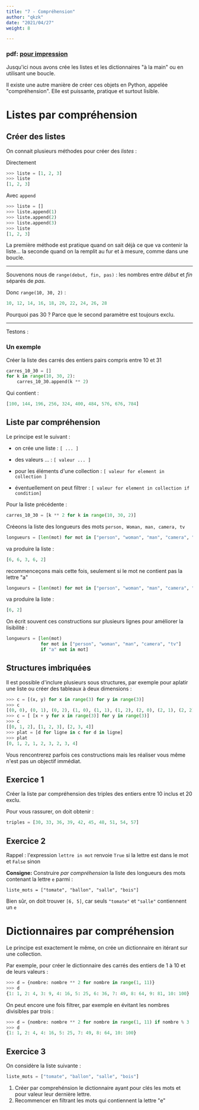 ```yaml
---
title: "7 - Compréhension"
author: "qkzk"
date: "2021/04/27"
weight: 8

---
```


### pdf: [pour impression](./comprehension.pdf)

Jusqu'ici nous avons crée les listes et les dictionnaires "à la main" ou 
en utilisant une boucle.

Il existe une autre manière de créer ces objets en Python, appelée "compréhension".
Elle est puissante, pratique et surtout lisible.

# Listes par compréhension



## Créer des listes

On connait plusieurs méthodes pour créer des _listes_ :

Directement

~~~python
>>> liste = [1, 2, 3] 
>>> liste
[1, 2, 3]
~~~

Avec `append`

~~~python
>>> liste = []
>>> liste.append(1)
>>> liste.append(2)
>>> liste.append(3)
>>> liste
[1, 2, 3]
~~~

La première méthode est pratique quand on sait déjà ce que va contenir la liste...
la seconde quand on la remplit au fur et à mesure, comme dans une boucle.

---

Souvenons nous de `range(debut, fin, pas)` : les nombres entre _début_ et _fin_ séparés de _pas_.

Donc `range(10, 30, 2)` :

~~~python
10, 12, 14, 16, 18, 20, 22, 24, 26, 28
~~~

Pourquoi pas 30 ? Parce que le second paramètre est toujours exclu.

---

Testons :


### Un exemple

Créer la liste des carrés des entiers pairs compris entre 10 et 31

```python
carres_10_30 = []
for k in range(10, 30, 2):
    carres_10_30.append(k ** 2)
```

Qui contient :

```python
[100, 144, 196, 256, 324, 400, 484, 576, 676, 784]
```

## Liste par compréhension

Le principe est le suivant :

* on crée une liste : `[ ... ]`
* des valeurs ...   : `[ valeur ... ]`
* pour les éléments d'une collection : `[ valeur for element in collection ]`

* éventuellement on peut filtrer : `[ valeur for element in collection if condition]`


Pour la liste précédente :

```python
carres_10_30 = [k ** 2 for k in range(10, 30, 2)]
```

Créeons la liste des longueurs des mots `person, Woman, man, camera, tv`

```python
longueurs = [len(mot) for mot in ["person", "woman", "man", "camera", "tv"]]
```

va produire la liste :

```python
[6, 6, 3, 6, 2]
```


recommenceçons mais cette fois, seulement si le mot ne contient pas la lettre "a"

```python
longueurs = [len(mot) for mot in ["person", "woman", "man", "camera", "tv"] if "a" not in mot]
```

va produire la liste :

```python
[6, 2]
```

On écrit souvent ces constructions sur plusieurs lignes pour améliorer la lisibilité :

```python
longueurs = [len(mot)
             for mot in ["person", "woman", "man", "camera", "tv"]
             if "a" not in mot]
```

## Structures imbriquées

Il est possible d'inclure plusieurs sous structures, par exemple pour aplatir
une liste ou créer des tableaux à deux dimensions :

```python
>>> c = [(x, y) for x in range(3) for y in range(3)]
>>> c
[(0, 0), (0, 1), (0, 2), (1, 0), (1, 1), (1, 2), (2, 0), (2, 1), (2, 2)]
>>> c = [ [x + y for x in range(3)] for y in range(3)]
>>> c
[[0, 1, 2], [1, 2, 3], [2, 3, 4]]
>>> plat = [d for ligne in c for d in ligne]
>>> plat
[0, 1, 2, 1, 2, 3, 2, 3, 4]
```

Vous rencontrerez parfois ces constructions mais les réaliser vous même
n'est pas un objectif immédiat.

## Exercice 1


Créer la liste par compréhension des triples des entiers entre 10 inclus et 20 exclu.

Pour vous rassurer, on doit obtenir :

~~~python
triples = [30, 33, 36, 39, 42, 45, 48, 51, 54, 57]
~~~

## Exercice 2


Rappel : l'expression `lettre in mot` renvoie `True` si la lettre est dans le
mot et `False` sinon

**Consigne:** Construire _par compréhension_ la liste des longueurs des mots
contenant la lettre `e` parmi : 

`liste_mots = ["tomate", "ballon", "salle", "bois"]`

Bien sûr, on doit trouver `[6, 5]`, car seuls `"tomate"` et `"salle"` contiennent un `e`

# Dictionnaires par compréhension

Le principe est exactement le même, on crée un dictionnaire en itérant
sur une collection.

Par exemple, pour créer le dictionnaire des carrés des entiers de 1 à 10
et de leurs valeurs :

```python
>>> d = {nombre: nombre ** 2 for nombre in range(1, 11)}
>>> d
{1: 1, 2: 4, 3: 9, 4: 16, 5: 25, 6: 36, 7: 49, 8: 64, 9: 81, 10: 100}
```

On peut encore une fois filtrer, par exemple en évitant les nombres
divisibles par trois :

```python
>>> d = {nombre: nombre ** 2 for nombre in range(1, 11) if nombre % 3 != 0}
>>> d
{1: 1, 2: 4, 4: 16, 5: 25, 7: 49, 8: 64, 10: 100}
```

## Exercice 3

On considère la liste suivante :

```python
liste_mots = ["tomate", "ballon", "salle", "bois"]
```

1. Créer par comprehénsion le dictionnaire ayant pour clés les mots
  et pour valeur leur dernière lettre.
2. Recommencer en filtrant les mots qui contiennent la lettre "e"



